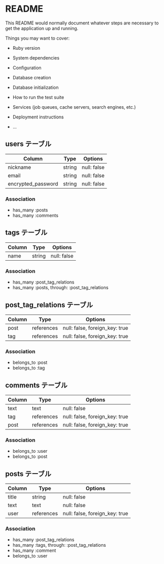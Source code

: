 # README

This README would normally document whatever steps are necessary to get the
application up and running.

Things you may want to cover:

* Ruby version

* System dependencies

* Configuration

* Database creation

* Database initialization

* How to run the test suite

* Services (job queues, cache servers, search engines, etc.)

* Deployment instructions

* ...



## users テーブル

| Column             | Type   | Options     |
| ------------------ | ------ | ----------- |
| nickname           | string | null: false |
| email              | string | null: false |
| encrypted_password | string | null: false |

### Association

- has_many :posts
- has_many :comments

## tags テーブル

| Column | Type   | Options     |
| ------ | ------ | ----------- |
| name   | string | null: false |

### Association

- has_many :post_tag_relations
- has_many :posts, through: :post_tag_relations

## post_tag_relations テーブル

| Column | Type       | Options                        |
| ------ | ---------- | ------------------------------ |
| post   | references | null: false, foreign_key: true |
| tag    | references | null: false, foreign_key: true |

### Association

- belongs_to :post
- belongs_to :tag

## comments テーブル

| Column  | Type       | Options                        |
| ------- | ---------- | ------------------------------ |
| text    | text       | null: false                    |
| tag     | references | null: false, foreign_key: true |
| post    | references | null: false, foreign_key: true |

### Association

- belongs_to :user
- belongs_to :post

## posts テーブル

| Column  | Type       | Options                        |
| ------- | ---------- | ------------------------------ |
| title   | string     | null: false                    |
| text    | text       | null: false                    |
| user    | references | null: false, foreign_key: true |

### Association

- has_many :post_tag_relations
- has_many :tags, through: :post_tag_relations
- has_many :comment
- belongs_to :user
